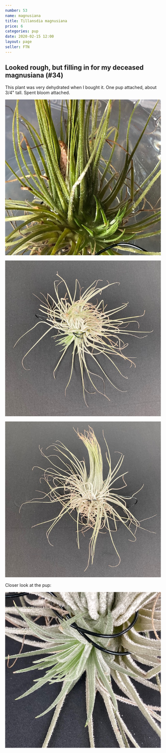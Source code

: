 ```yaml
---
number: 53
name: magnusiana
title: Tillansdia magnusiana
price: 6
categories: pup 
date: 2020-02-15 12:00
layout: page
seller: FTN
---
```

## Looked rough, but filling in for my deceased magnusiana (#34)

This plant was very dehydrated when I bought it. One pup attached, about 3/4" tall. Spent bloom attached.

!["Tillandsia magnusiana"](/i/IMG_6009.jpeg "Tillandsia magnusiana")

!["Tillandsia magnusiana"](/i/IMG_0141.jpeg "Tillandsia magnusiana")

!["Tillandsia magnusiana"](/i/IMG_0143.jpeg "Tillandsia magnusiana")

Closer look at the pup:

!["Tillandsia magnusiana"](/i/IMG_0142.jpeg "Tillandsia magnusiana")
